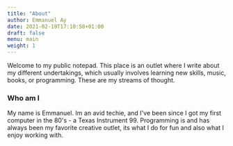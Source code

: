 ```yaml
---
title: "About"
author: Emmanuel Ay
date: 2021-02-19T17:10:58+01:00
draft: false
menu: main
weight: 1
---
```


Welcome to my public notepad. This place is an outlet where I write about my different undertakings, which usually involves learning new skills, music, books, or programming. These are my streams of thought.

### Who am I
My name is Emmanuel. 
Im an avid techie, and I've been since I got my first computer in the 80's - a Texas Instrument 99. Programming is and has always been my favorite creative outlet, its what I do for fun and also what I enjoy working with.